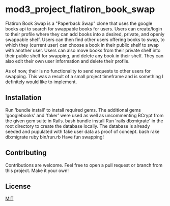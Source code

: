 # mod3_project_flatiron_book_swap
Flatiron Book Swap is a "Paperback Swap" clone that uses the google books api to search for swappable books for users. Users can create/login to their profile where they can add books into a desired, private, and openly swappable shelf. Users can then find other users offering books to swap, to which they (current user) can choose a book in their public shelf to swap with another user. Users can also move books from their private shelf into their public shelf for swapping, and delete any book in their shelf. They can also edit their own user information and delete their profile.

As of now, their is no functionality to send requests to other users for swapping. This was a result of a small project timeframe and is something I definitely would like to implement.

## Installation
Run 'bundle install' to install required gems. The additional gems 'googlebooks' and 'faker' were used as well as uncommenting BCrypt from the given gem suite in Rails.
bash
bundle install
Run 'rails db:migrate' in the root directory to create the database locally. The database is already seeded and pupulated with fake user data as proof of concept.
bash
rake db:migrate
ruby bin/run.rb
Have fun swapping!
## Contributing
Contributions are welcome. Feel free to open a pull request or branch from this project. Make it your own!
## License
[MIT](https://choosealicense.com/licenses/mit/)
